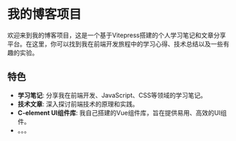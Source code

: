 
# 我的博客项目

欢迎来到我的博客项目，这是一个基于Vitepress搭建的个人学习笔记和文章分享平台。在这里，你可以找到我在前端开发旅程中的学习心得、技术总结以及一些有趣的实验。

## 特色

- **学习笔记**: 分享我在前端开发、JavaScript、CSS等领域的学习笔记。
- **技术文章**: 深入探讨前端技术的原理和实践。
- **C-element UI组件库**: 我自己搭建的Vue组件库，旨在提供易用、高效的UI组件。
- 。。。
